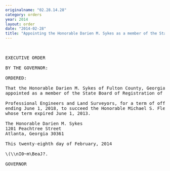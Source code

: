 ```yaml
---
originalname: "02.28.14.28"
category: orders
year: 2014
layout: order
date: "2014-02-28"
title: "Appointing the Honorable Darien M. Sykes as a member of the State Board of Registration of Professional Engineers and Land Surveyors"
---
```

<pre>
 

EXECUTIVE ORDER

BY THE GOVERNOR:

ORDERED:

That the Honorable Darien M. Sykes of Fulton County, Georgia, is
appointed as a member of the State Board of Registration of

Professional Engineers and Land Surveyors, for a term of office
ending June 1, 2018, to succeed the Honorable Michael S. Fletcher,
whose term expired June 1, 2013.

The Honorable Darien M. Sykes
1201 Peachtree Street
Atlanta, Georgia 30361

This twenty-eighth day of February, 2014

\(\\nI0~m\BeaJ?.

GOVERNOR

</pre>
